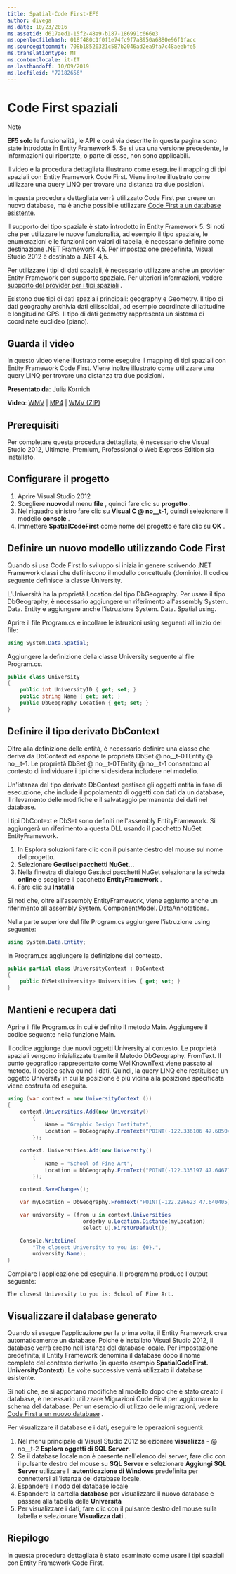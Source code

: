 ```yaml
---
title: Spatial-Code First-EF6
author: divega
ms.date: 10/23/2016
ms.assetid: d617aed1-15f2-48a9-b187-186991c666e3
ms.openlocfilehash: 018f480c1f0f1e74fc9f7a8950a6880e96f1facc
ms.sourcegitcommit: 708b18520321c587b2046ad2ea9fa7c48aeebfe5
ms.translationtype: MT
ms.contentlocale: it-IT
ms.lasthandoff: 10/09/2019
ms.locfileid: "72182656"
---
```

# <a name="spatial---code-first"></a>Code First spaziali
> [!NOTE]
> **EF5 solo** le funzionalità, le API e così via descritte in questa pagina sono state introdotte in Entity Framework 5. Se si usa una versione precedente, le informazioni qui riportate, o parte di esse, non sono applicabili.

Il video e la procedura dettagliata illustrano come eseguire il mapping di tipi spaziali con Entity Framework Code First. Viene inoltre illustrato come utilizzare una query LINQ per trovare una distanza tra due posizioni.

In questa procedura dettagliata verrà utilizzato Code First per creare un nuovo database, ma è anche possibile utilizzare [Code First a un database esistente](~/ef6/modeling/code-first/workflows/existing-database.md).

Il supporto del tipo spaziale è stato introdotto in Entity Framework 5. Si noti che per utilizzare le nuove funzionalità, ad esempio il tipo spaziale, le enumerazioni e le funzioni con valori di tabella, è necessario definire come destinazione .NET Framework 4,5. Per impostazione predefinita, Visual Studio 2012 è destinato a .NET 4,5.

Per utilizzare i tipi di dati spaziali, è necessario utilizzare anche un provider Entity Framework con supporto spaziale. Per ulteriori informazioni, vedere [supporto del provider per i tipi spaziali](~/ef6/fundamentals/providers/spatial-support.md) .

Esistono due tipi di dati spaziali principali: geography e Geometry. Il tipo di dati geography archivia dati ellissoidali, ad esempio coordinate di latitudine e longitudine GPS. Il tipo di dati geometry rappresenta un sistema di coordinate euclideo (piano).

## <a name="watch-the-video"></a>Guarda il video
In questo video viene illustrato come eseguire il mapping di tipi spaziali con Entity Framework Code First. Viene inoltre illustrato come utilizzare una query LINQ per trovare una distanza tra due posizioni.

**Presentato da**: Julia Kornich

**Video**: [WMV](https://download.microsoft.com/download/9/1/3/913EA17E-6F97-41D8-A4FE-805A0D83D26A/HDI-ITPro-MSDN-winvideo-spatialwithcodefirst.wmv) | [MP4](https://download.microsoft.com/download/9/1/3/913EA17E-6F97-41D8-A4FE-805A0D83D26A/HDI-ITPro-MSDN-mp4video-spatialwithcodefirst.m4v) | [WMV (ZIP)](https://download.microsoft.com/download/9/1/3/913EA17E-6F97-41D8-A4FE-805A0D83D26A/HDI-ITPro-MSDN-winvideo-spatialwithcodefirst.zip)

## <a name="pre-requisites"></a>Prerequisiti

Per completare questa procedura dettagliata, è necessario che Visual Studio 2012, Ultimate, Premium, Professional o Web Express Edition sia installato.

## <a name="set-up-the-project"></a>Configurare il progetto

1.  Aprire Visual Studio 2012
2.  Scegliere **nuovo**dal menu **file** , quindi fare clic su **progetto** .
3.  Nel riquadro sinistro fare clic su **Visual C @ no__t-1**, quindi selezionare il modello **console** .
4.  Immettere **SpatialCodeFirst** come nome del progetto e fare clic su **OK** .

## <a name="define-a-new-model-using-code-first"></a>Definire un nuovo modello utilizzando Code First

Quando si usa Code First lo sviluppo si inizia in genere scrivendo .NET Framework classi che definiscono il modello concettuale (dominio). Il codice seguente definisce la classe University.

L'Università ha la proprietà Location del tipo DbGeography. Per usare il tipo DbGeography, è necessario aggiungere un riferimento all'assembly System. Data. Entity e aggiungere anche l'istruzione System. Data. Spatial using.

Aprire il file Program.cs e incollare le istruzioni using seguenti all'inizio del file:

``` csharp
using System.Data.Spatial;
```

Aggiungere la definizione della classe University seguente al file Program.cs.

``` csharp
public class University  
{
    public int UniversityID { get; set; }
    public string Name { get; set; }
    public DbGeography Location { get; set; }
}
```

## <a name="define-the-dbcontext-derived-type"></a>Definire il tipo derivato DbContext

Oltre alla definizione delle entità, è necessario definire una classe che deriva da DbContext ed espone le proprietà DbSet @ no__t-0TEntity @ no__t-1. Le proprietà DbSet @ no__t-0TEntity @ no__t-1 consentono al contesto di individuare i tipi che si desidera includere nel modello.

Un'istanza del tipo derivato DbContext gestisce gli oggetti entità in fase di esecuzione, che include il popolamento di oggetti con dati da un database, il rilevamento delle modifiche e il salvataggio permanente dei dati nel database.

I tipi DbContext e DbSet sono definiti nell'assembly EntityFramework. Si aggiungerà un riferimento a questa DLL usando il pacchetto NuGet EntityFramework.

1.  In Esplora soluzioni fare clic con il pulsante destro del mouse sul nome del progetto.
2.  Selezionare **Gestisci pacchetti NuGet...**
3.  Nella finestra di dialogo Gestisci pacchetti NuGet selezionare la scheda **online** e scegliere il pacchetto **EntityFramework** .
4.  Fare clic su **Installa**

Si noti che, oltre all'assembly EntityFramework, viene aggiunto anche un riferimento all'assembly System. ComponentModel. DataAnnotations.

Nella parte superiore del file Program.cs aggiungere l'istruzione using seguente:

``` csharp
using System.Data.Entity;
```

In Program.cs aggiungere la definizione del contesto. 

``` csharp
public partial class UniversityContext : DbContext
{
    public DbSet<University> Universities { get; set; }
}
```

## <a name="persist-and-retrieve-data"></a>Mantieni e recupera dati

Aprire il file Program.cs in cui è definito il metodo Main. Aggiungere il codice seguente nella funzione Main.

Il codice aggiunge due nuovi oggetti University al contesto. Le proprietà spaziali vengono inizializzate tramite il Metodo DbGeography. FromText. Il punto geografico rappresentato come WellKnownText viene passato al metodo. Il codice salva quindi i dati. Quindi, la query LINQ che restituisce un oggetto University in cui la posizione è più vicina alla posizione specificata viene costruita ed eseguita.

``` csharp
using (var context = new UniversityContext ())
{
    context.Universities.Add(new University()
        {
            Name = "Graphic Design Institute",
            Location = DbGeography.FromText("POINT(-122.336106 47.605049)"),
        });

    context. Universities.Add(new University()
        {
            Name = "School of Fine Art",
            Location = DbGeography.FromText("POINT(-122.335197 47.646711)"),
        });

    context.SaveChanges();

    var myLocation = DbGeography.FromText("POINT(-122.296623 47.640405)");

    var university = (from u in context.Universities
                        orderby u.Location.Distance(myLocation)
                        select u).FirstOrDefault();

    Console.WriteLine(
        "The closest University to you is: {0}.",
        university.Name);
}
```

Compilare l'applicazione ed eseguirla. Il programma produce l'output seguente:

```console
The closest University to you is: School of Fine Art.
```

## <a name="view-the-generated-database"></a>Visualizzare il database generato

Quando si esegue l'applicazione per la prima volta, il Entity Framework crea automaticamente un database. Poiché è installato Visual Studio 2012, il database verrà creato nell'istanza del database locale. Per impostazione predefinita, il Entity Framework denomina il database dopo il nome completo del contesto derivato (in questo esempio **SpatialCodeFirst. UniversityContext**). Le volte successive verrà utilizzato il database esistente.  

Si noti che, se si apportano modifiche al modello dopo che è stato creato il database, è necessario utilizzare Migrazioni Code First per aggiornare lo schema del database. Per un esempio di utilizzo delle migrazioni, vedere [Code First a un nuovo database](~/ef6/modeling/code-first/workflows/new-database.md) .

Per visualizzare il database e i dati, eseguire le operazioni seguenti:

1.  Nel menu principale di Visual Studio 2012 selezionare **visualizza** - @ no__t-2 **Esplora oggetti di SQL Server**.
2.  Se il database locale non è presente nell'elenco dei server, fare clic con il pulsante destro del mouse su **SQL Server** e selezionare **Aggiungi SQL Server** utilizzare l' **autenticazione di Windows** predefinita per connettersi all'istanza del database locale.
3.  Espandere il nodo del database locale
4.  Espandere la cartella **database** per visualizzare il nuovo database e passare alla tabella delle **Università**
5.  Per visualizzare i dati, fare clic con il pulsante destro del mouse sulla tabella e selezionare **Visualizza dati** .

## <a name="summary"></a>Riepilogo

In questa procedura dettagliata è stato esaminato come usare i tipi spaziali con Entity Framework Code First. 
